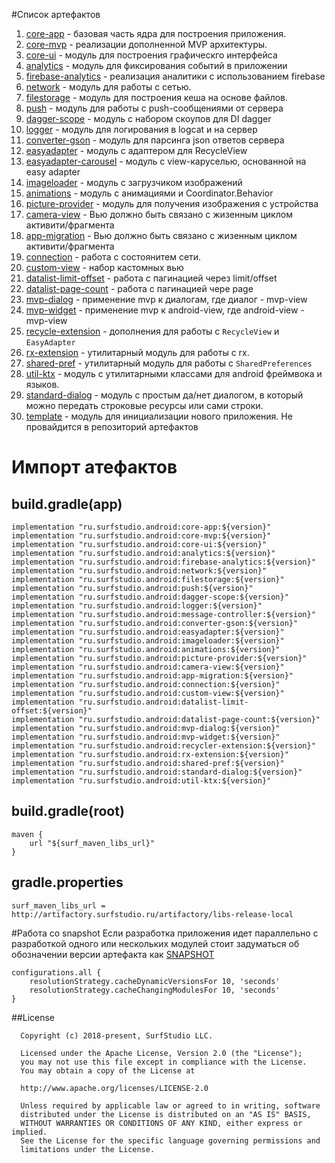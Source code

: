 #Список артефактов
1. [core-app](core-app/README.md) - базовая часть ядра для построения приложения.  
1. [core-mvp](core-mvp/README.md) - реализации дополненной MVP архитектуры.  
1. [core-ui](core-ui/README.md) - модуль для построения графическго интерфейса  
1. [analytics](analytics/README.md) - модуль для фиксирования событий в приложении
1. [firebase-analytics](firebase-analytics/README.md) - реализация аналитики с использованием firebase
1. [network](network/README.md) - модуль для работы с сетью.
1. [filestorage](filestorage/README.md) - модуль для построения кеша на основе файлов.
1. [push](push/README.md) - модуль для работы с push-сообщениями от сервера
1. [dagger-scope](dagger-scope/README.md) - модуль с набором скоупов для DI dagger
1. [logger](logger/README.md) - модуль для логирования в logcat и на сервер
1. [converter-gson](converter-gson/README.md) - модуль для парсинга json ответов сервера
1. [easyadapter](easyadapter/README.md) - модуль с адаптером для RecycleView 
1. [easyadapter-carousel](easyadapter-carousel/README.md) - модуль c view-каруселью, основанной на easy adapter
1. [imageloader](imageloader/README.md) - модуль с загрузчиком изображений
1. [animations](animations/README.md) - модуль c анимациями и Coordinator.Behavior
1. [picture-provider](picture-provider/README.md) - модуль для получения изображения с устройства
1. [camera-view](camera-view/README.md) - Вью должно быть связано с жизенным циклом активити/фрагмента
1. [app-migration](app-migration/README.md) - Вью должно быть связано с жизенным циклом активити/фрагмента
1. [connection](connection/README.md) - работа с состоянитем сети.
1. [custom-view](custom-view/README.md) - набор кастомных вью
1. [datalist-limit-offset](datalist-limit-offset/README.md) - работа с пагинацией через limit/offset
1. [datalist-page-count](datalist-page-count/README.md) - работа с пагинацией чере page
1. [mvp-dialog](mvp-dialog/README.md) - применение mvp к диалогам, где диалог - mvp-view
1. [mvp-widget](mvp-widget/README.md) - применение mvp к android-view, где android-view - mvp-view
1. [recycle-extension](recycler-extension/README.md) - дополнения для работы с `RecycleView` и `EasyAdapter`
1. [rx-extension](rx-extension/README.md) - утилитарный модуль для работы с rx.
1. [shared-pref](shared-pref/README.md) - утилитарный модуль для работы с `SharedPreferences`
1. [util-ktx](util-ktx/README.md) - модуль c утилитарными классами для android фреймвока и языков.
1. [standard-dialog](standard-dialog/README.md) - модуль c простым да/нет диалогом, в который можно передать строковые ресурсы или сами строки.
1. [template](template/README.md) - модуль для инициализации нового приложения. Не провайдится в репозиторий артефактов

# Импорт атефактов
## build.gradle(app)
```
implementation "ru.surfstudio.android:core-app:${version}"
implementation "ru.surfstudio.android:core-mvp:${version}"
implementation "ru.surfstudio.android:core-ui:${version}"
implementation "ru.surfstudio.android:analytics:${version}"
implementation "ru.surfstudio.android:firebase-analytics:${version}"
implementation "ru.surfstudio.android:network:${version}"
implementation "ru.surfstudio.android:filestorage:${version}"
implementation "ru.surfstudio.android:push:${version}"
implementation "ru.surfstudio.android:dagger-scope:${version}"
implementation "ru.surfstudio.android:logger:${version}"
implementation "ru.surfstudio.android:message-controller:${version}"
implementation "ru.surfstudio.android:converter-gson:${version}"
implementation "ru.surfstudio.android:easyadapter:${version}"
implementation "ru.surfstudio.android:imageloader:${version}"
implementation "ru.surfstudio.android:animations:${version}"
implementation "ru.surfstudio.android:picture-provider:${version}"
implementation "ru.surfstudio.android:camera-view:${version}"
implementation "ru.surfstudio.android:app-migration:${version}"
implementation "ru.surfstudio.android:connection:${version}"
implementation "ru.surfstudio.android:custom-view:${version}"
implementation "ru.surfstudio.android:datalist-limit-offset:${version}"
implementation "ru.surfstudio.android:datalist-page-count:${version}"
implementation "ru.surfstudio.android:mvp-dialog:${version}"
implementation "ru.surfstudio.android:mvp-widget:${version}"
implementation "ru.surfstudio.android:recycler-extension:${version}"
implementation "ru.surfstudio.android:rx-extension:${version}"
implementation "ru.surfstudio.android:shared-pref:${version}"
implementation "ru.surfstudio.android:standard-dialog:${version}"
implementation "ru.surfstudio.android:util-ktx:${version}"

```
## build.gradle(root)
```       
maven {
	url "${surf_maven_libs_url}"
}
```
## gradle.properties
```properties
surf_maven_libs_url = http://artifactory.surfstudio.ru/artifactory/libs-release-local
```
#Работа со snapshot
Если разработка приложения идет параллельно с разработкой одного или нескольких модулей стоит задуматься об обозначении версии артефакта как [SNAPSHOT](https://maven.apache.org/guides/getting-started/index.html#What_is_a_SNAPSHOT_version) 
```
configurations.all {
    resolutionStrategy.cacheDynamicVersionsFor 10, 'seconds'
    resolutionStrategy.cacheChangingModulesFor 10, 'seconds'
}
```
##License
```
  Copyright (c) 2018-present, SurfStudio LLC.

  Licensed under the Apache License, Version 2.0 (the "License");
  you may not use this file except in compliance with the License.
  You may obtain a copy of the License at

  http://www.apache.org/licenses/LICENSE-2.0

  Unless required by applicable law or agreed to in writing, software
  distributed under the License is distributed on an "AS IS" BASIS,
  WITHOUT WARRANTIES OR CONDITIONS OF ANY KIND, either express or implied.
  See the License for the specific language governing permissions and
  limitations under the License.
```